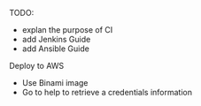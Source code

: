 TODO: 
- explan the purpose of CI
- add Jenkins Guide
- add Ansible Guide

Deploy to AWS
- Use Binami image
- Go to help to retrieve a credentials information